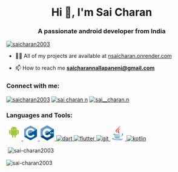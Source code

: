 <h1 align="center">Hi 👋, I'm Sai Charan</h1>
<h3 align="center">A passionate android developer from India</h3>

<p align="left"> <a href="https://twitter.com/saicharan2003" target="blank"><img src="https://img.shields.io/twitter/follow/saicharan2003?logo=twitter&style=for-the-badge" alt="saicharan2003" /></a> </p>

- 👨‍💻 All of my projects are available at [nsaicharan.onrender.com]([nsaicharan.onrender.com](https://nsaicharan.onrender.com/))

- 📫 How to reach me **saicharannallapaneni@gmail.com**

<h3 align="left">Connect with me:</h3>
<p align="left">
<a href="https://twitter.com/saicharan2003" target="blank"><img align="center" src="https://raw.githubusercontent.com/rahuldkjain/github-profile-readme-generator/master/src/images/icons/Social/twitter.svg" alt="saicharan2003" height="30" width="40" /></a>
<a href="https://linkedin.com/in/sai charan n" target="blank"><img align="center" src="https://raw.githubusercontent.com/rahuldkjain/github-profile-readme-generator/master/src/images/icons/Social/linked-in-alt.svg" alt="sai charan n" height="30" width="40" /></a>
<a href="https://instagram.com/sai__charan.n" target="blank"><img align="center" src="https://raw.githubusercontent.com/rahuldkjain/github-profile-readme-generator/master/src/images/icons/Social/instagram.svg" alt="sai__charan.n" height="30" width="40" /></a>
</p>

<h3 align="left">Languages and Tools:</h3>
<p align="left"> <a href="https://developer.android.com" target="_blank" rel="noreferrer"> <img src="https://raw.githubusercontent.com/devicons/devicon/master/icons/android/android-original-wordmark.svg" alt="android" width="40" height="40"/> </a> <a href="https://www.cprogramming.com/" target="_blank" rel="noreferrer"> <img src="https://raw.githubusercontent.com/devicons/devicon/master/icons/c/c-original.svg" alt="c" width="40" height="40"/> </a> <a href="https://www.w3schools.com/cpp/" target="_blank" rel="noreferrer"> <img src="https://raw.githubusercontent.com/devicons/devicon/master/icons/cplusplus/cplusplus-original.svg" alt="cplusplus" width="40" height="40"/> </a> <a href="https://dart.dev" target="_blank" rel="noreferrer"> <img src="https://www.vectorlogo.zone/logos/dartlang/dartlang-icon.svg" alt="dart" width="40" height="40"/> </a> <a href="https://flutter.dev" target="_blank" rel="noreferrer"> <img src="https://www.vectorlogo.zone/logos/flutterio/flutterio-icon.svg" alt="flutter" width="40" height="40"/> </a> <a href="https://git-scm.com/" target="_blank" rel="noreferrer"> <img src="https://www.vectorlogo.zone/logos/git-scm/git-scm-icon.svg" alt="git" width="40" height="40"/> </a> <a href="https://www.java.com" target="_blank" rel="noreferrer"> <img src="https://raw.githubusercontent.com/devicons/devicon/master/icons/java/java-original.svg" alt="java" width="40" height="40"/> </a> <a href="https://kotlinlang.org" target="_blank" rel="noreferrer"> <img src="https://www.vectorlogo.zone/logos/kotlinlang/kotlinlang-icon.svg" alt="kotlin" width="40" height="40"/> </a> </p>

<p>&nbsp;<img align="center" src="https://github-readme-stats.vercel.app/api?username=sai-charan2003&show_icons=true&locale=en" alt="sai-charan2003" /></p>

<p><img align="center" src="https://github-readme-streak-stats.herokuapp.com/?user=sai-charan2003&" alt="sai-charan2003" /></p>
